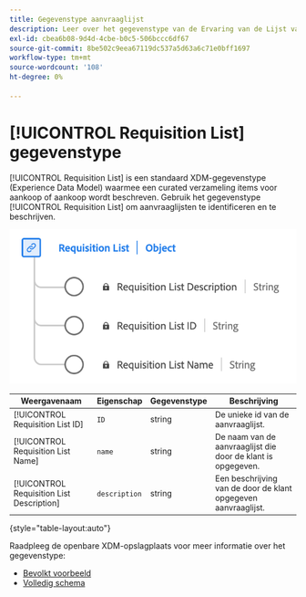 ```yaml
---
title: Gegevenstype aanvraaglijst
description: Leer over het gegevenstype van de Ervaring van de Lijst van de Aanvraag het Model (XDM).
exl-id: cbea6b08-9d4d-4cbe-b0c5-506bccc6df67
source-git-commit: 8be502c9eea67119dc537a5d63a6c71e0bff1697
workflow-type: tm+mt
source-wordcount: '108'
ht-degree: 0%

---
```


# [!UICONTROL Requisition List] gegevenstype

[!UICONTROL Requisition List] is een standaard XDM-gegevenstype (Experience Data Model) waarmee een curated verzameling items voor aankoop of aankoop wordt beschreven. Gebruik het gegevenstype [!UICONTROL Requisition List] om aanvraaglijsten te identificeren en te beschrijven.

![ een diagram van het [!UICONTROL Requisition List] gegevenstype.](../images/data-types/requisition-list.png)

| Weergavenaam | Eigenschap | Gegevenstype | Beschrijving |
|---------------------------|-------------------|-----------|--------------------------------------------------|
| [!UICONTROL Requisition List ID] | `ID` | string | De unieke id van de aanvraaglijst. |
| [!UICONTROL Requisition List Name] | `name` | string | De naam van de aanvraaglijst die door de klant is opgegeven. |
| [!UICONTROL Requisition List Description] | `description` | string | Een beschrijving van de door de klant opgegeven aanvraaglijst. |

{style="table-layout:auto"}

Raadpleeg de openbare XDM-opslagplaats voor meer informatie over het gegevenstype:

* [ Bevolkt voorbeeld ](https://github.com/adobe/xdm/blob/master/components/datatypes/requisitionlist.example.1.json)
* [ Volledig schema ](https://github.com/adobe/xdm/blob/master/components/datatypes/requisitionlist.schema.json)
